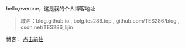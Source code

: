 
hello,everone，这是我的个人博客地址
> 域名：blog.github.io , bolg.tes286.top , github.com/TES286/blog , csdn.net/TES286_lijin

博客：
[点击前往](blog)
